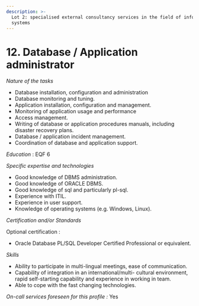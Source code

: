 ```yaml
---
description: >-
  Lot 2: specialised external consultancy services in the field of information
  systems
---
```


# 12. Database / Application administrator

_Nature of the tasks_

* Database installation, configuration and administration
* Database monitoring and tuning.
* Application installation, configuration and management.
* Monitoring of application usage and performance
* Access management.
* Writing of database or application procedures manuals, including disaster recovery plans.
* Database / application incident management.
* Coordination of database and application support.

_Education_ : EQF 6

_Specific expertise and technologies_

* Good knowledge of DBMS administration.
* Good knowledge of ORACLE DBMS.
* Good knowledge of sql and particularly pl-sql.
* Experience with ITIL.
* Experience in user support.
* Knowledge of operating systems (e.g. Windows, Linux).

_Certification and/or Standards_

Optional certification :

* Oracle Database PL/SQL Developer Certified Professional or equivalent.

_Skills_

* Ability to participate in multi-lingual meetings, ease of communication.
* Capability of integration in an international/multi- cultural environment, rapid self-starting capability and experience in working in team.
* Able to cope with the fast changing technologies.

_On-call services foreseen for this profile :_ Yes
